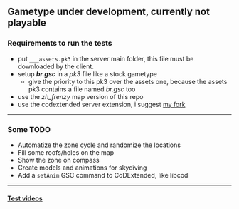 ## Gametype under development, currently not playable

### Requirements to run the tests

- put `___assets.pk3` in the server main folder, this file must be downloaded by the client.
- setup ***br.gsc*** in a *pk3* file like a stock gametype
  - give the priority to this pk3 over the assets one, because the assets pk3 contains a file named *br.gsc* too
- use the *zh_frenzy* map version of this repo
- use the codextended server extension, i suggest [my fork](https://github.com/raphael12333/codextended-server)
___
### Some TODO
- Automatize the zone cycle and randomize the locations
- Fill some roofs/holes on the map
- Show the zone on compass
- Create models and animations for skydiving
- Add a `setAnim` GSC command to CoDExtended, like libcod
___
#### [Test videos](https://www.youtube.com/playlist?list=PLTiI1XPSd-uVS_saGvqfgk7hgguxHc1Y0)
